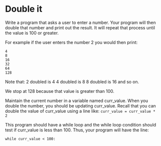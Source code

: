 # Double it
Write a program that asks a user to enter a number. Your program will then double that number and print out the result. It will repeat that process until the value is 100 or greater.



For example if the user enters the number 2 you would then print:
```
4
8
16
32
64
128
```


Note that: 
2 doubled is 4
4 doubled is 8
8 doubled is 16
and so on.

We stop at 128 because that value is greater than 100.

Maintain the current number in a variable named curr_value. When you double the number, you should be updating curr_value. Recall that you can double the value of curr_value using a line like:
`curr_value = curr_value * 2`



This program should have a while loop and the while loop condition should test if curr_value is less than 100. Thus, your program will have the line:
```
while curr_value < 100:
```